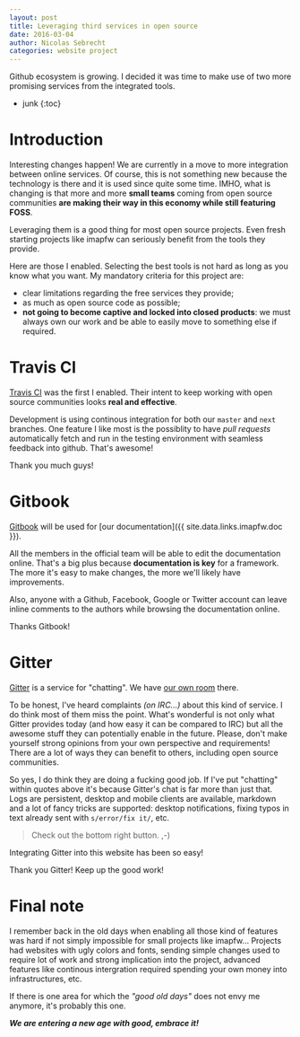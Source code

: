 ```yaml
---
layout: post
title: Leveraging third services in open source
date: 2016-03-04
author: Nicolas Sebrecht
categories: website project
---
```


Github ecosystem is growing. I decided it was time to make use of two more
promising services from the integrated tools.

<!-- more -->

* junk
{:toc}

# Introduction

Interesting changes happen! We are currently in a move to more integration
between online services. Of course, this is not something new because the
technology is there and it is used since quite some time. IMHO, what is changing
is that more and more **small teams** coming from open source communities **are
making their way in this economy while still featuring FOSS**.

Leveraging them is a good thing for most open source projects. Even fresh
starting projects like imapfw can seriously benefit from the tools they provide.

Here are those I enabled. Selecting the best tools is not hard as long as you
know what you want. My mandatory criteria for this project are:

* clear limitations regarding the free services they provide;
* as much as open source code as possible;
* **not going to become captive and locked into closed products**: we must
  always own our work and be able to easily move to something else if required.


# Travis CI

[Travis CI](https://travis-ci.org) was the first I enabled. Their intent to keep
working with open source communities looks **real and effective**.

Development is using continous integration for both our `master` and `next`
branches. One feature I like most is the possiblity to have *pull requests*
automatically fetch and run in the testing environment with seamless feedback
into github. That's awesome!

Thank you much guys!


# Gitbook

[Gitbook](https://www.gitbook.com/) will be used for [our documentation]({{
site.data.links.imapfw.doc }}).

All the members in the official team will be able to edit the documentation
online.  That's a big plus because **documentation is key** for a framework. The
more it's easy to make changes, the more we'll likely have improvements.

Also, anyone with a Github, Facebook, Google or Twitter account can leave inline
comments to the authors while browsing the documentation online.

Thanks Gitbook!

# Gitter

[Gitter](https://gitter.im) is a service for "chatting". We have [our own
room](https://gitter.im/OfflineIMAP/imapfw) there.

To be honest, I've heard complaints *(on IRC...)* about this kind of service. I
do think most of them miss the point. What's wonderful is not only what Gitter
provides today (and how easy it can be compared to IRC) but all the awesome
stuff they can potentially enable in the future. Please, don't make yourself
strong opinions from your own perspective and requirements! There are a lot of
ways they can benefit to others, including open source communities.

So yes, I do think they are doing a fucking good job. If I've put "chatting"
within quotes above it's because Gitter's chat is far more than just that. Logs
are persistent, desktop and mobile clients are available, markdown and a lot of
fancy tricks are supported: desktop notifications, fixing typos in text already
sent with `s/error/fix it/`, etc.

> Check out the bottom right button. ,-)

Integrating Gitter into this website has been so easy!

Thank you Gitter! Keep up the good work!


# Final note

I remember back in the old days when enabling all those kind of features was
hard if not simply impossible for small projects like imapfw...  Projects had
websites with ugly colors and fonts, sending simple changes used to require lot
of work and strong implication into the project, advanced features like
continous intergration required spending your own money into infrastructures,
etc.

If there is one area for which the *"good old days"* does not envy me anymore,
it's probably this one.

***We are entering a new age with good, embrace it!***
